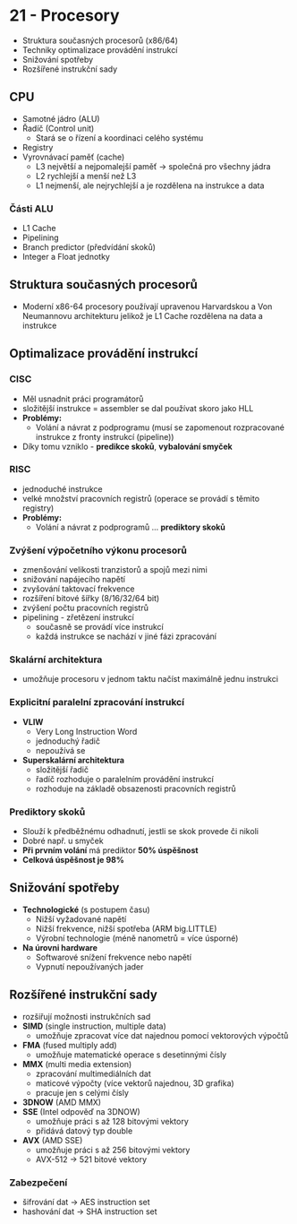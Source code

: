 # 21 - Procesory
 - Struktura současných procesorů (x86/64)
 - Techniky optimalizace provádění instrukcí
 - Snižování spotřeby
 - Rozšířené instrukční sady

## CPU
 - Samotné jádro (ALU)
 - Řadíč (Control unit)
   - Stará se o řízení a koordinaci celého systému
 - Registry
 - Vyrovnávací paměť (cache)
   - L3 největší a nejpomalejší paměť → společná pro všechny jádra
   - L2 rychlejší a menší než L3
   - L1 nejmenší, ale nejrychlejší a je rozdělena na instrukce a data

### Části ALU
 - L1 Cache
 - Pipelining
 - Branch predictor (předvídání skoků)
 - Integer a Float jednotky

## Struktura současných procesorů
 - Moderní x86-64 procesory používají upravenou Harvardskou a Von Neumannovu architekturu jelikož je L1 Cache rozdělena na data a instrukce

## Optimalizace provádění instrukcí

### CISC
 - Měl usnadnit práci programátorů
 - složitější instrukce = assembler se dal používat skoro jako HLL
 - **Problémy:**
   - Volání a návrat z podprogramu (musí se zapomenout rozpracované instrukce z fronty instrukcí (pipeline))
 - Díky tomu vzniklo - **predikce skoků**, **vybalování smyček**

### RISC
 - jednoduché instrukce
 - velké množství pracovních registrů (operace se provádí s těmito registry)
 - **Problémy:**
   - Volání a návrat z podprogramů ... **prediktory skoků**

### Zvýšení výpočetního výkonu procesorů
 - zmenšování velikosti tranzistorů a spojů mezi nimi
 - snižování napájecího napětí
 - zvyšování taktovací frekvence
 - rozšíření bitové šířky (8/16/32/64 bit)
 - zvýšení počtu pracovních registrů
 - pipelining - zřetězení instrukcí
   - současně se provádí více instrukcí
   - každá instrukce se nachází v jiné fázi zpracování

### Skalární architektura
 - umožňuje procesoru v jednom taktu načíst maximálně jednu instrukci

### Explicitní paralelní zpracování instrukcí
 - **VLIW**
   - Very Long Instruction Word
   - jednoduchý řadič
   - nepoužívá se
 - **Superskalární architektura**
   - složitější řadič
   - řadíč rozhoduje o paralelním provádění instrukcí
   - rozhoduje na základě obsazenosti pracovních registrů

### Prediktory skoků
 - Slouží k předběžnému odhadnutí, jestli se skok provede či nikoli
 - Dobré např. u smyček
 - **Při prvním volání** má prediktor **50% úspěšnost**
 - **Celková úspěšnost je 98%**

## Snižování spotřeby
 - **Technologické** (s postupem času)
   - Nižší vyžadované napětí
   - Nižší frekvence, nižší spotřeba (ARM big.LITTLE)
   - Výrobní technologie (méně nanometrů = více úsporné)
 - **Na úrovni hardware**
   - Softwarové snížení frekvence nebo napětí
   - Vypnutí nepoužívaných jader

## Rozšířené instrukční sady
 - rozšiřují možnosti instrukčních sad
 - **SIMD** (single instruction, multiple data)
   - umožňuje zpracovat více dat najednou pomocí vektorových výpočtů
 - **FMA** (fused multiply add)
   - umožňuje matematické operace s desetinnými čísly
 - **MMX** (multi media extension)
   - zpracování multimediálních dat
   - maticové výpočty (více vektorů najednou, 3D grafika)
   - pracuje jen s celými čísly
 - **3DNOW** (AMD MMX)
 - **SSE** (Intel odpověď na 3DNOW)
   - umožňuje práci s až 128 bitovými vektory
   - přidává datový typ double
 - **AVX** (AMD SSE)
   - umožňuje práci s až 256 bitovými vektory
   - AVX-512 → 521 bitové vektory
 
### Zabezpečení
 - šifrování dat → AES instruction set
 - hashování dat → SHA instruction set
 
